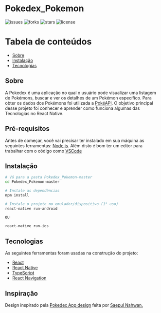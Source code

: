 # Pokedex_Pokemon

![issues](https://img.shields.io/github/issues/GIOVANI4556/Pokedex_Pokemon.git)
![forks](https://img.shields.io/github/forks/GIOVANI4556/Pokedex_Pokemon.git)
![stars](https://img.shields.io/github/stars/GIOVANI4556/Pokedex_Pokemon.git)
![license](https://img.shields.io/github/license/GIOVANI4556/Pokedex_Pokemon.git)

Tabela de conteúdos
=================
<!--ts-->
   * [Sobre](#Sobre)
   * [Instalação](#Instalação)
   * [Tecnologias](#tecnologias)
<!--te-->


## Sobre

A Pokedex é uma aplicação no qual o usuário pode visualizar uma listagem de Pokémons, buscar e ver os detalhes de um Pokémon específico. 
Para obter os dados dos Pokémons foi utilizada a  [PokéAPI](https://pokeapi.co/).
O objetivo principal desse projeto foi conhecer e aprender como funciona algumas das Tecnologias no React Native.

## Pré-requisitos

Antes de começar, você vai precisar ter instalado em sua máquina as seguintes ferramentas:
[Node.js](https://nodejs.org/en/). 
Além disto é bom ter um editor para trabalhar com o código como [VSCode](https://code.visualstudio.com/)

## Instalação

```bash
# Vá para a pasta Pokedex_Pokemon-master
cd Pokedex_Pokemon-master

# Instale as dependências
npm install

# Instale o projeto no emulador/dispositivo (1° uso)
react-native run-android

OU

react-native run-ios
```

## Tecnologias

As seguintes ferramentas foram usadas na construção do projeto:

- [React](https://pt-br.reactjs.org/)
- [React Native](https://reactnative.dev/)
- [TypeScript](https://www.typescriptlang.org/)
- [React Navigation](https://reactnavigation.org/)

## Inspiração
Design inspirado pela [Pokedex App design](https://dribbble.com/shots/6563578-Pokedex-App-Animation) feita por [Saepul Nahwan.](https://www.instagram.com/saepulnahwan/)
